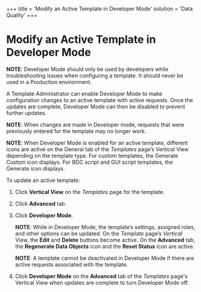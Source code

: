 +++
title = 'Modify an Active Template in Developer Mode'
solution = 'Data Quality'
+++

# Modify an Active Template in Developer Mode

**NOTE**: Developer Mode should only be used by developers while
troubleshooting issues when configuring a template. It should never be
used in a Production environment.

A Template Administrator can enable Developer Mode to make configuration
changes to an active template with active requests. Once the updates are
complete, Developer Mode can then be disabled to prevent further
updates.

**NOTE**: When changes are made in Developer mode, requests that were
previously entered for the template may no longer work.

<span style="font-weight: bold;">NOTE</span>: When Developer Mode is
enabled for an active template, different icons are active on the
General tab of the <span style="font-style: italic;">Templates</span>
page’s <span style="font-style: italic;">Vertical</span> View depending
on the template type. For custom templates, the Generate Custom icon
displays. For BDC script and GUI script templates, the Generate icon
displays.

To update an active template:

1.  Click **Vertical View** on the *Templates* page for the template.

2.  Click **Advanced** tab.

3.  Click **Developer Mode**.
    
    **NOTE**: While in Developer Mode, the template’s settings, assigned
    roles, and other options can be updated. On the *Template* page’s
    *Vertical* View, the **Edit** and **Delete** buttons become active.
    On the **Advanced** tab, the **Regenerate Data Objects** icon and
    the **Reset Status** icon are active.
    
    **NOTE**: A template cannot be deactivated in Developer Mode if
    there are active requests associated with the template.

4.  Click **Developer Mode** on the **Advanced** tab of the *Templates*
    page's Vertical View when updates are complete to turn Developer
    Mode off.
